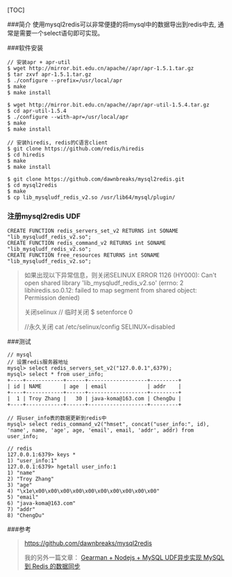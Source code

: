 
[TOC]

###简介
使用mysql2redis可以非常便捷的将mysql中的数据导出到redis中去, 通常是需要一个select语句即可实现。

###软件安装
```
// 安装apr + apr-util
$ wget http://mirror.bit.edu.cn/apache//apr/apr-1.5.1.tar.gz
$ tar zxvf apr-1.5.1.tar.gz
$ ./configure --prefix=/usr/local/apr
$ make
$ make install

$ wget http://mirror.bit.edu.cn/apache//apr/apr-util-1.5.4.tar.gz
$ cd apr-util-1.5.4
$ ./configure --with-apr=/usr/local/apr
$ make
$ make install

// 安装hiredis, redis的C语言client
$ git clone https://github.com/redis/hiredis
$ cd hiredis
$ make
$ make install

$ git clone https://github.com/dawnbreaks/mysql2redis.git
$ cd mysql2redis
$ make
$ cp lib_mysqludf_redis_v2.so /usr/lib64/mysql/plugin/
```

### 注册mysql2redis UDF
```
CREATE FUNCTION redis_servers_set_v2 RETURNS int SONAME "lib_mysqludf_redis_v2.so";
CREATE FUNCTION redis_command_v2 RETURNS int SONAME "lib_mysqludf_redis_v2.so";
CREATE FUNCTION free_resources RETURNS int SONAME "lib_mysqludf_redis_v2.so";
```

> 如果出现以下异常信息，则关闭SELINUX
> ERROR 1126 (HY000): Can't open shared library 'lib_mysqludf_redis_v2.so' (errno: 2 libhiredis.so.0.12: failed to map segment from shared object: Permission denied)
> 
> 关闭selinux
> // 临时关闭 
> $ setenforce 0
> 
> //永久关闭 
> cat /etc/selinux/config
> SELINUX=disabled

###测试
```
// mysql
// 设置redis服务器地址
mysql> select redis_servers_set_v2("127.0.0.1",6379);
mysql> select * from user_info;
+----+------------+------+-------------------+---------+
| id | NAME       | age  | email             | addr    |
+----+------------+------+-------------------+---------+
|  1 | Troy Zhang |   30 | java-koma@163.com | ChengDu |
+----+------------+------+-------------------+---------+

// 将user_info表的数据更新到redis中
mysql> select redis_command_v2("hmset", concat("user_info:", id), 'name', name, 'age', age, 'email', email, 'addr', addr) from user_info;

// redis
127.0.0.1:6379> keys *
1) "user_info:1"
127.0.0.1:6379> hgetall user_info:1
1) "name"
2) "Troy Zhang"
3) "age"
4) "\x1e\x00\x00\x00\x00\x00\x00\x00\x00\x00\x00"
5) "email"
6) "java-koma@163.com"
7) "addr"
8) "ChengDu"
```


###参考
> https://github.com/dawnbreaks/mysql2redis
> 
> 我的另外一篇文章：
> [Gearman + Nodejs + MySQL UDF异步实现 MySQL 到 Redis 的数据同步](http://www.cnblogs.com/java-koma/p/4280769.html) 